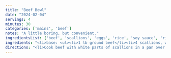 ```yaml
---
title: "Beef Bowl"
date: "2024-02-04"
servings: 4
minutes: 30
categories: ['mains', 'beef']
notes: "A little boring, but convenient."
ingredientsList: ['beef', 'scallions', 'eggs', 'rice', 'soy sauce', 'rice vinegar', 'mirin', 'oil', 'ginger', 'garlic', 'crushed red pepper flakes']
ingredients: "<li>base: <ul><li>1 lb ground beef</li><li>4 scallions, white/green parts separated</li><li>Salt/pepper</li><li>4 eggs (for serving)</li><li>4 cups cooked rice (for serving)</li></ul></li><li>sauce: <ul><li>3 tbsp soy sauce</li><li>1 tbsp rice vinegar</li><li>1 tbsp mirin</li><li>1 tsp sesame oil</li><li>1 tbsp minced ginger</li><li>1 tbsp minced garlic</li><li>1/4 tsp red pepper flakes</li><li>Salt/pepper</li></ul></li>"
directions: "<li>Cook beef with white parts of scallions in a pan over med-high heat until browned; set aside.</li><li>In the now-empty pan, fry one egg per serving you plan to eat now.</li><li>Serve beef topped with egg over 1 cup rice.</li>"
---
```


